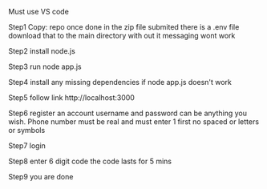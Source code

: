 Must use VS code

Step1 Copy: repo once done in the zip file submited there is a .env file download that to the main directory with out it messaging wont work

Step2 install node.js

Step3 run node app.js

Step4 install any missing dependencies if node app.js doesn't work

Step5 follow link http://localhost:3000

Step6 register an account username and password can be anything you wish. Phone number must be real and must enter 1 first
no spaced or letters or symbols

Step7 login

Step8 enter 6 digit code the code lasts for 5 mins

Step9 you are done
